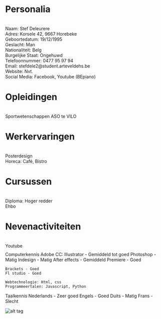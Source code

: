 <div style="margin-bottom: 10px;"> <h1>Personalia</h1> <br>
    Naam: Stef Deleurere <br>
    Adres: Korsele 42, 9667 Horebeke<br>
    Geboortedatum: 19/12/1995<br>
    Geslacht: Man<br>
    Nationaliteit: Belg<br>
    Burgelijke Staat: Ongehuwd<br>
    Telefoonnummer: 0477 95 97 94<br>
    Email: stefdele2@student.arteveldehs.be<br>
    Website: Nvt.<br>
    Social Media: Facebook, Youtube (BEpiano)<br>
</div>

<div style="margin-bottom: 10px;"> <h1>Opleidingen</h1> <br>
    Sportwetenschappen ASO te VILO<br>

<h1>Werkervaringen</h1><br>
    Posterdesign<br>
    Horeca: Café, Bistro<br>
    
<h1>Cursussen</h1><br>
    Diploma: Hoger redder<br>
    Ehbo<br>

<h1>Nevenactiviteiten</h1><br>
    Youtube<br>
</div>    
Computerkennis
    Adobe CC:   Illustrator - Gemiddeld tot goed
                Photoshop - Matig
                Indesign - Matig
                After effects - Gemiddeld
                Premiere - Goed
    
    Brackets - Goed
    Fl studio - Goed
    
    Webtechnologie: Html, css
    Programmeertalen: Javascript, Python

Taalkennis
    Nederlands - Zeer goed
    Engels - Goed
    Duits - Matig
    Frans - Slecht

![alt tag](https://scontent-bru2-1.xx.fbcdn.net/v/t1.0-9/13781749_1219916971352859_551582802934706206_n.jpg?oh=dc48fe9e3696999a719836312517407f&oe=5899382B)
